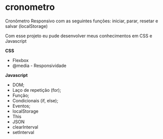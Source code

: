 # cronometro
Cronômetro Responsivo com as seguintes funções: iniciar, parar, resetar e salvar (localStorage)


Com esse projeto eu pude desenvolver meus conhecimentos em CSS e Javascript

**CSS** 

- Flexbox
- @media - Responsividade

**Javascript**

- DOM;
- Laço de repetição (for);
- Função;
- Condicionais (if, else);
- Eventos;
- localStorage
- This
- JSON
- clearInterval
- setInterval